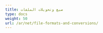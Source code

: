 ```yaml
---
title: صيغ وتحويلات الملفات
type: docs
weight: 50
url: /ar/net/file-formats-and-conversions/
---
```



